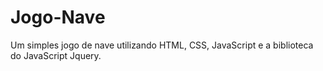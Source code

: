 # Jogo-Nave
 Um simples jogo de nave utilizando HTML, CSS, JavaScript e a biblioteca do JavaScript Jquery.
